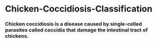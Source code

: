# Chicken-Coccidiosis-Classification

### Chicken coccidiosis is a disease caused by single-celled parasites called coccidia that damage the intestinal tract of chickens.

